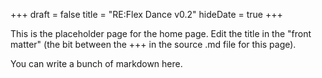 +++
draft = false
title = "RE:Flex Dance v0.2"
hideDate = true
+++

This is the placeholder page for the home page. Edit the title in the 
"front matter" (the bit between the +++ in the source .md file for this page).

You can write a bunch of markdown here.
